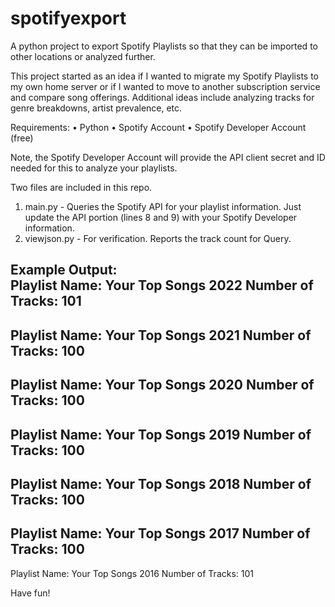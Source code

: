 # spotifyexport
A python project to export Spotify Playlists so that they can be imported to other locations or analyzed further.

This project started as an idea if I wanted to migrate my Spotify Playlists to my own home server or if I wanted to move to another subscription service and compare song offerings.  Additional ideas include analyzing tracks for genre breakdowns, artist prevalence, etc.

Requirements:
•	Python
•	Spotify Account
•	Spotify Developer Account (free)

Note, the Spotify Developer Account will provide the API client secret and ID needed for this to analyze your playlists.

Two files are included in this repo.
1. main.py - Queries the Spotify API for your playlist information.  Just update the API portion (lines 8 and 9) with your Spotify Developer information.
2. viewjson.py - For verification.  Reports the track count for Query.

Example Output:  
Playlist Name: Your Top Songs 2022
Number of Tracks: 101
--------------------------------------------------
Playlist Name: Your Top Songs 2021
Number of Tracks: 100
--------------------------------------------------
Playlist Name: Your Top Songs 2020
Number of Tracks: 100
--------------------------------------------------
Playlist Name: Your Top Songs 2019
Number of Tracks: 100
--------------------------------------------------
Playlist Name: Your Top Songs 2018
Number of Tracks: 100
--------------------------------------------------
Playlist Name: Your Top Songs 2017
Number of Tracks: 100
--------------------------------------------------
Playlist Name: Your Top Songs 2016
Number of Tracks: 101

Have fun!
